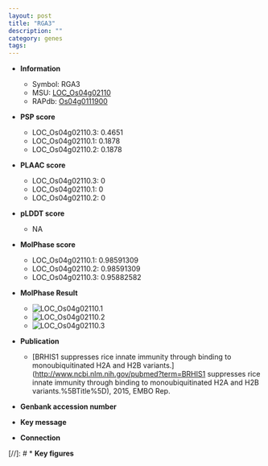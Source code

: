 ```yaml
---
layout: post
title: "RGA3"
description: ""
category: genes
tags: 
---
```


* **Information**  
    + Symbol: RGA3  
    + MSU: [LOC_Os04g02110](http://rice.plantbiology.msu.edu/cgi-bin/ORF_infopage.cgi?orf=LOC_Os04g02110)  
    + RAPdb: [Os04g0111900](http://rapdb.dna.affrc.go.jp/viewer/gbrowse_details/irgsp1?name=Os04g0111900)  

* **PSP score**  
    + LOC_Os04g02110.3: 0.4651 
    + LOC_Os04g02110.1: 0.1878 
    + LOC_Os04g02110.2: 0.1878 

* **PLAAC score**  
    + LOC_Os04g02110.3: 0 
    + LOC_Os04g02110.1: 0 
    + LOC_Os04g02110.2: 0 

* **pLDDT score**
    + NA


* **MolPhase score**
    + LOC_Os04g02110.1: 0.98591309
    + LOC_Os04g02110.2: 0.98591309
    + LOC_Os04g02110.3: 0.95882582

* **MolPhase Result**
    + ![LOC_Os04g02110.1](https://304243504.github.io/Pictures/LOC_Os04g/LOC_Os04g02110.1.png)
    + ![LOC_Os04g02110.2](https://304243504.github.io/Pictures/LOC_Os04g/LOC_Os04g02110.2.png)
    + ![LOC_Os04g02110.3](https://304243504.github.io/Pictures/LOC_Os04g/LOC_Os04g02110.3.png)

* **Publication**  
    + [BRHIS1 suppresses rice innate immunity through binding to monoubiquitinated H2A and H2B variants.](http://www.ncbi.nlm.nih.gov/pubmed?term=BRHIS1 suppresses rice innate immunity through binding to monoubiquitinated H2A and H2B variants.%5BTitle%5D), 2015, EMBO Rep.

* **Genbank accession number**  

* **Key message**  

* **Connection**  

[//]: # * **Key figures**  


